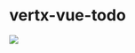 # vertx-vue-todo

![](https://user-images.githubusercontent.com/32991121/231032344-693b4541-424c-44bb-ae9e-6d492fb1b33b.png)
